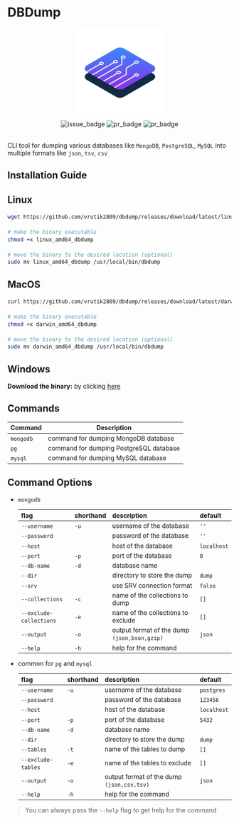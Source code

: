 # DBDump

<div align="center"><img src="./logo.png"  alt="logo" width="200" hight="200"></div>
<div align="center">
    <img src="https://img.shields.io/github/issues/vrutik2809/dbdump"  alt="issue_badge">
    <img src="https://img.shields.io/github/issues-pr/vrutik2809/dbdump?logo=git"  alt="pr_badge">
    <img src="https://img.shields.io/github/actions/workflow/status/vrutik2809/dbdump/run_tests.yml?label=GitHub%20Workflows&logo=github"  alt="pr_badge">
</div>
<br>

CLI tool for dumping various databases like `MongoDB`, `PostgreSQL`, `MySQL` into multiple formats like `json`, `tsv`, `csv`

## Installation Guide

## Linux

```bash
wget https://github.com/vrutik2809/dbdump/releases/download/latest/linux_amd64_dbdump

# make the binary executable
chmod +x linux_amd64_dbdump

# move the binary to the desired location (optional)
sudo mv linux_amd64_dbdump /usr/local/bin/dbdump
```

## MacOS

```bash
curl https://github.com/vrutik2809/dbdump/releases/download/latest/darwin_amd64_dbdump

# make the binary executable
chmod +x darwin_amd64_dbdump

# move the binary to the desired location (optional)
sudo mv darwin_amd64_dbdump /usr/local/bin/dbdump
```

## Windows

**Download the binary:** by clicking [here](https://github.com/vrutik2809/dbdump/releases/download/latest/windows_amd64_dbdump.exe)

## Commands

<!-- create a table  -->
| Command | Description |
| --- | --- |
|`mongodb`| command for dumping MongoDB database |
|`pg`| command for dumping PostgreSQL database |
|`mysql`| command for dumping MySQL database |

## Command Options

- `mongodb`

    |flag|shorthand|description|default|
    |---|---|---|---|
    |`--username`|`-u`|username of the database|`''`|
    |`--password`||password of the database|`''`|
    |`--host`||host of the database|`localhost`|
    |`--port`|`-p`|port of the database|`0`|
    |`--db-name`|`-d`|database name||
    |`--dir`||directory to store the dump|`dump`|
    |`--srv`||use SRV connection format|`false`|
    |`--collections`|`-c`|name of the collections to dump|`[]`|
    |`--exclude-collections`|`-e`|name of the collections to exclude|`[]`|
    |`--output`|`-o`|output format of the dump `(json,bson,gzip)`|`json`|
    |`--help`|`-h`|help for the command|
- common for `pg` and `mysql`

    |flag|shorthand|description|default|
    |---|---|---|---|
    |`--username`|`-u`|username of the database|`postgres`|
    |`--password`||password of the database|`123456`|
    |`--host`||host of the database|`localhost`|
    |`--port`|`-p`|port of the database|`5432`|
    |`--db-name`|`-d`|database name||
    |`--dir`||directory to store the dump|`dump`|
    |`--tables`|`-t`|name of the tables to dump|`[]`|
    |`--exclude-tables`|`-e`|name of the tables to exclude|`[]`|
    |`--output`|`-o`|output format of the dump `(json,csv,tsv)`|`json`|
    |`--help`|`-h`|help for the command|

> You can always pass the `--help` flag to get help for the command
